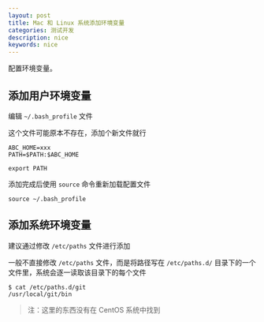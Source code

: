 ```yaml
---
layout: post
title: Mac 和 Linux 系统添加环境变量
categories: 测试开发
description: nice
keywords: nice
---
```


配置环境变量。

## 添加用户环境变量

编辑 `~/.bash_profile` 文件

这个文件可能原本不存在，添加个新文件就行

``` shell
ABC_HOME=xxx
PATH=$PATH:$ABC_HOME

export PATH
```

添加完成后使用 `source` 命令重新加载配置文件

``` shell
source ~/.bash_profile
```

## 添加系统环境变量

建议通过修改 `/etc/paths` 文件进行添加

一般不直接修改 `/etc/paths` 文件，而是将路径写在 `/etc/paths.d/` 目录下的一个文件里，系统会逐一读取该目录下的每个文件

``` shell
$ cat /etc/paths.d/git
/usr/local/git/bin
```

> 注：这里的东西没有在 CentOS 系统中找到
